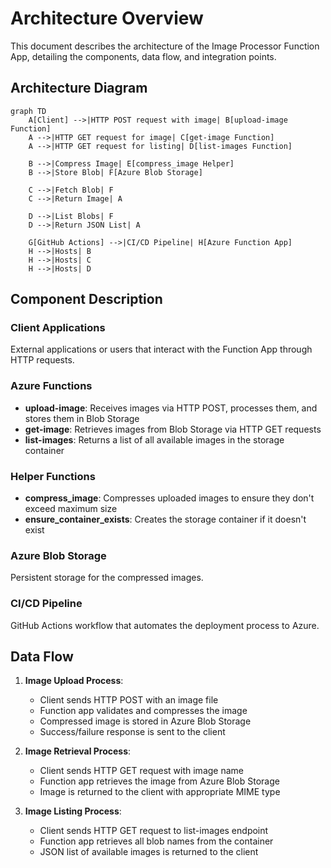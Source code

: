 # Architecture Overview

This document describes the architecture of the Image Processor Function App, detailing the components, data flow, and integration points.

## Architecture Diagram

```mermaid
graph TD
    A[Client] -->|HTTP POST request with image| B[upload-image Function]
    A -->|HTTP GET request for image| C[get-image Function]
    A -->|HTTP GET request for listing| D[list-images Function]
    
    B -->|Compress Image| E[compress_image Helper]
    B -->|Store Blob| F[Azure Blob Storage]
    
    C -->|Fetch Blob| F
    C -->|Return Image| A
    
    D -->|List Blobs| F
    D -->|Return JSON List| A
    
    G[GitHub Actions] -->|CI/CD Pipeline| H[Azure Function App]
    H -->|Hosts| B
    H -->|Hosts| C
    H -->|Hosts| D
```

## Component Description

### Client Applications
External applications or users that interact with the Function App through HTTP requests.

### Azure Functions
- **upload-image**: Receives images via HTTP POST, processes them, and stores them in Blob Storage
- **get-image**: Retrieves images from Blob Storage via HTTP GET requests
- **list-images**: Returns a list of all available images in the storage container

### Helper Functions
- **compress_image**: Compresses uploaded images to ensure they don't exceed maximum size
- **ensure_container_exists**: Creates the storage container if it doesn't exist

### Azure Blob Storage
Persistent storage for the compressed images.

### CI/CD Pipeline
GitHub Actions workflow that automates the deployment process to Azure.

## Data Flow

1. **Image Upload Process**:
   - Client sends HTTP POST with an image file
   - Function app validates and compresses the image
   - Compressed image is stored in Azure Blob Storage
   - Success/failure response is sent to the client

2. **Image Retrieval Process**:
   - Client sends HTTP GET request with image name
   - Function app retrieves the image from Azure Blob Storage
   - Image is returned to the client with appropriate MIME type

3. **Image Listing Process**:
   - Client sends HTTP GET request to list-images endpoint
   - Function app retrieves all blob names from the container
   - JSON list of available images is returned to the client
